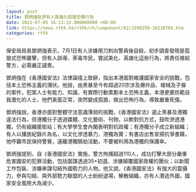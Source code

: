 ```yaml
---
layout: post
title: 鄧炳強批評有人英雄化孤狼恐襲行為
date: 2021-07-05 16:13:22.000000000 +08:00
link: https://news.rthk.hk/rthk/ch/component/k2/1599258-20210705.htm
categories: rthk
---
```


保安局局長鄧炳強表示，7月1日有人涉嫌用刀刺向警員後自殺，初步調查發現是孤狼式恐怖襲擊，但有人誤導、荼毒市民，嘗試美化、英雄化這些行為，將責任推給警方，必需嚴正讉責。

鄧炳強在《香港國安法》法律論壇上致辭，指出本港面對維護國家安全的挑戰，包括本土恐怖主義的潛伏。他說，由黑暴至今有超過20宗涉及爆炸品、槍械及子彈的案件，犯案人士有能力、知識，有實際行動策劃本土恐怖主義，本港更要防範自我激化的人士，他們表面正常，突然變成孤狼，做出恐怖行為，導致嚴重死傷。

鄧炳強說，香港亦面對整體守法意識薄弱的挑戰，《香港國安法》遏止黑暴及港獨違法行為，但港獨分子透過媒體、文化藝術、刊物，以軟對抗方式，鼓吹滲透港獨，仍有組織擺街站；有大學學生會內閣表明對抗政權；有港獨分子成立新組織；有人以播放紀錄片為名，以文化滲透暴力，港獨為實；有書店出售宣揚抗爭書藉，他呼籲市民保持警覺，遠離港獨騎劫活動，不要被利用為港獨的保護傘。

鄧炳強提到，自《香港國安法》實施，警方拘捕超過110人，成功打擊大部分嚴重危害國安的犯罪活動，包括圖謀透過35+初選、涉嫌顛覆國家政權的團伙；以新聞工作包裝、涉嫌串謀勾結外國勢力的人物。他又說，《香港國安法》有強大的震攝力，參與勾結、與外部勢力聯盟的人士紛紛退場，解散組織，亦有人潛逃外國，國家安全風險大為減少。
